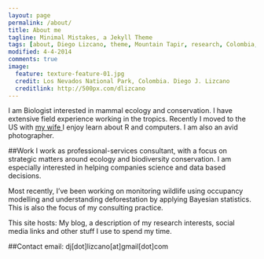 ```yaml
---
layout: page
permalink: /about/
title: About me
tagline: Minimal Mistakes, a Jekyll Theme
tags: [about, Diego Lizcano, theme, Mountain Tapir, research, Colombia, Paramo]
modified: 4-4-2014
comments: true
image:
  feature: texture-feature-01.jpg
  credit: Los Nevados National Park, Colombia. Diego J. Lizcano
  creditlink: http://500px.com/dlizcano
---
```


I am Biologist interested in mammal ecology and conservation. I have extensive field experience working in the tropics. Recently I moved to the US with [my wife ](http://www.clfs.umd.edu/biology/faganlab/people/alvarez.html) I enjoy learn about R and computers. I am also an avid photographer. 

##Work
I work as professional-services consultant, with a focus on strategic matters around ecology and biodiversity conservation. I am especially interested in helping companies science and data based decisions. 


Most recently, I’ve been working on monitoring wildlife using occupancy modelling and understanding deforestation by applying Bayesian statistics. This is also the focus of my consulting practice.


This site hosts: My blog, a description of my research interests, social media links and other stuff I use to spend my time.

##Contact
email: dj[dot]lizcano[at]gmail[dot]com


